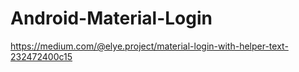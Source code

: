 # Android-Material-Login

https://medium.com/@elye.project/material-login-with-helper-text-232472400c15

